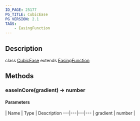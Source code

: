 ```yaml
---
ID_PAGE: 25177
PG_TITLE: CubicEase
PG_VERSION: 2.1
TAGS:
    - EasingFunction
---
```

## Description

class [CubicEase](/classes/2.3/CubicEase) extends [EasingFunction](/classes/2.3/EasingFunction)



## Methods

### easeInCore(gradient) &rarr; number



#### Parameters
 | Name | Type | Description
---|---|---|---
 | gradient | number |   

